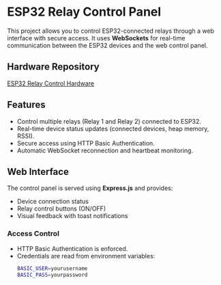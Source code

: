 # ESP32 Relay Control Panel

This project allows you to control ESP32-connected relays through a web interface with secure access. It uses **WebSockets** for real-time communication between the ESP32 devices and the web control panel.

## Hardware Repository
[ESP32 Relay Control Hardware](https://github.com/farhad-zada/esp32-hardware.git)

## Features

- Control multiple relays (Relay 1 and Relay 2) connected to ESP32.
- Real-time device status updates (connected devices, heap memory, RSSI).
- Secure access using HTTP Basic Authentication.
- Automatic WebSocket reconnection and heartbeat monitoring.

## Web Interface

The control panel is served using **Express.js** and provides:

- Device connection status
- Relay control buttons (ON/OFF)
- Visual feedback with toast notifications

### Access Control

- HTTP Basic Authentication is enforced.
- Credentials are read from environment variables:
  ```bash
  BASIC_USER=yourusername
  BASIC_PASS=yourpassword


